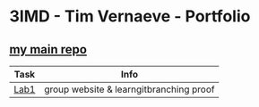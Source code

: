 # 3IMD - Tim Vernaeve - Portfolio
[my main repo](https://github.com/R0754975/DEV5-myportfolio.git)
---
| Task | Info |
| ----------- | ----------- |
| [Lab1](https://github.com/R0754975/DEV5-LAB1.git) | group website & learngitbranching proof |